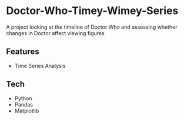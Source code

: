 # Doctor-Who-Timey-Wimey-Series
A project looking at the timeline of Doctor Who and assessing whether changes in Doctor affect viewing figures

## Features
- Time Series Analysis

## Tech
- Python
- Pandas
- Matplotlib
